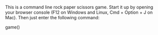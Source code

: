 This is a command line rock paper scissors game. Start it up by opening your browser console (F12 on Windows and Linux, Cmd + Option + J on Mac). Then just enter the following command: 

game()